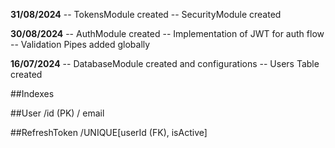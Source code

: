 **31/08/2024**
-- TokensModule created
-- SecurityModule created

**30/08/2024**
-- AuthModule created
-- Implementation of JWT for auth flow
-- Validation Pipes added globally

**16/07/2024**
-- DatabaseModule created and configurations
-- Users Table created

##Indexes

##User /id (PK) / email

##RefreshToken /UNIQUE[userId (FK), isActive]
